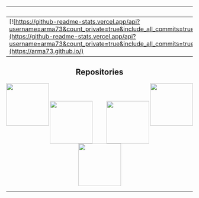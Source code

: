  ‏‏‎ ‎| ‏‏‎ ‎
 --- | ---
[![https://github-readme-stats.vercel.app/api?username=arma73&count_private=true&include_all_commits=true&layout=compact&bg_color=30,e96443,904e95&title_color=fff&text_color=fff](https://github-readme-stats.vercel.app/api?username=arma73&count_private=true&include_all_commits=true&layout=compact&bg_color=30,e96443,904e95&title_color=fff&text_color=fff)](https://arma73.github.io/) | <img src="https://github-readme-streak-stats.herokuapp.com/?user=arma73&theme=radical"></img>

<h2 align="center">Repositories</h2>

<p width="100%" align="center">
  <a align="left" href="https://github.com/arma73/arma73.github.io" title="Algorithms"><img align="left" height="115" src="https://github-readme-stats.vercel.app/api/pin/?username=arma73&repo=arma73.github.io&theme=gotham"></a><a align="right" href="https://github.com/arma73/house_service_client" title="House service"><img align="right" height="115" src="https://github-readme-stats.vercel.app/api/pin/?username=arma73&repo=house_service_client&theme=gotham"></a>
</p>
<br><br>
<p width="100%" align="center">
  <a align="left" href="https://github.com/arma73/goto_back" title="goto_back"><img align="left" height="115" src="https://github-readme-stats.vercel.app/api/pin/?username=arma73&repo=goto_back&theme=gotham"></a>
  <a align="right" href="https://github.com/arma73/house_service_back" title="house_service_back"><img align="right" height="115" src="https://github-readme-stats.vercel.app/api/pin/?username=arma73&repo=house_service_back&theme=gotham"></a>
</p>
<br><br>
<p width="100%" align="center">
  <a align="center" href="https://github.com/arma73/webpack_boilerplates" title="webpack_boilerplates"><img align="center" height="115" src="https://github-readme-stats.vercel.app/api/pin/?username=arma73&repo=webpack_boilerplates&theme=gotham"></a>
</p>

<hr>
